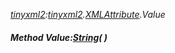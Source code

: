 _[tinyxml2](../../modules/tinyxml2/tinyxml2-module.md):[tinyxml2](../../modules/tinyxml2/tinyxml2-module.md).[XMLAttribute](../../modules/tinyxml2/tinyxml2-xmlattribute.md).Value_
##### Method Value:[String](../../modules/wonkey/wonkey-types-string.md)(  )
